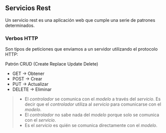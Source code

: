 ## Servicios Rest

Un servicio rest es una aplicación web que cumple una serie de patrones determinados.

### Verbos HTTP

Son tipos de peticiones que enviamos a un servidor utilizando el protocolo HTTP:

Patrón CRUD (Create Replace Update Delete)
* GET -> Obtener
* POST -> Crear
* PUT -> Actualizar
* DELETE -> Eliminar

>* El _controlador_ se comunica con el _modelo_ a través del _servicio_. Es decir que el _controlador_ utiliza al 
   > _servicio_ para comunicarse con el _modelo_.
>* El _controlador_ no sabe nada del _modelo_ porque solo se comunica con el _servicio_.
>* Es el _servicio_ es quién se comunica directamente con el _modelo_.

